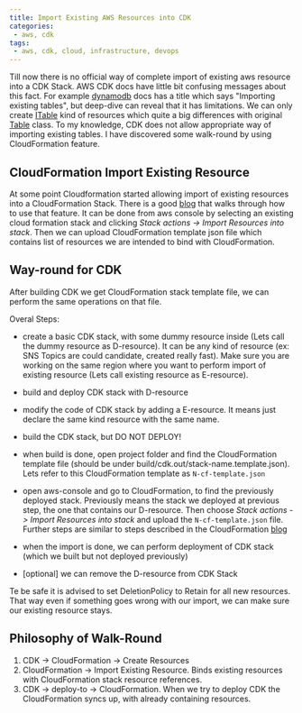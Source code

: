 ```yaml
---
title: Import Existing AWS Resources into CDK
categories:
 - aws, cdk
tags:
 - aws, cdk, cloud, infrastructure, devops
---
```


Till now there is no official way of complete import of existing aws resource into a CDK Stack. AWS CDK docs have little bit confusing messages about this fact. For example [dynamodb](https://docs.aws.amazon.com/cdk/api/latest/docs/aws-dynamodb-readme.html#importing-existing-tables) docs has a title which says "Importing existing tables", but deep-dive can reveal that it has limitations. We can only create [ITable](https://docs.aws.amazon.com/cdk/api/latest/docs/@aws-cdk_aws-dynamodb.ITable.html) kind of resources which quite a big differences with original [Table](https://docs.aws.amazon.com/cdk/api/latest/docs/@aws-cdk_aws-dynamodb.Table.html) class. To my knowledge, CDK does not allow appropriate way of importing existing tables. I have discovered some walk-round by using CloudFormation feature.

## CloudFormation Import Existing Resource

At some point Cloudformation started allowing import of existing resources into a CloudFormation Stack. There  is a good [blog](https://aws.amazon.com/blogs/aws/new-import-existing-resources-into-a-cloudformation-stack/) that walks through how to use that feature. It can be done from aws console by selecting an existing cloud formation stack and clicking *Stack actions -> Import Resources into stack*. Then we can upload CloudFormation template json file which contains list of resources we are intended to bind with CloudFormation.

## Way-round for CDK

After building CDK we get CloudFormation stack template file, we can perform the same operations on that file.

Overal Steps:
- create a basic CDK stack, with some dummy resource inside (Lets call the dummy resource as D-resource). It can be any kind of resource (ex: SNS Topics are could candidate, created really fast). Make sure you are working on the same region where you want to perform import of existing resource (Lets call existing resource as E-resource).

- build and deploy CDK stack with D-resource

- modify the code of CDK stack by adding a E-resource. It means just declare the same kind resource with the same name.
- build the CDK stack, but DO NOT DEPLOY!
- when build is done, open project folder and find the CloudFormation template file (should be under build/cdk.out/stack-name.template.json). Lets refer to this CloudFormation template as `N-cf-template.json`
- open aws-console and go to CloudFormation, to find the previously deployed stack. Previously means the stack we deployed at previous step, the one that contains our D-resource. Then choose *Stack actions -> Import Resources into stack* and upload the `N-cf-template.json` file. Further steps are similar to steps described in the CloudFormation [blog](https://aws.amazon.com/blogs/aws/new-import-existing-resources-into-a-cloudformation-stack/)
- when the import is done, we can perform deployment of CDK stack (which we built but not deployed previously)
- [optional] we can remove the D-resource from CDK Stack

Te be safe it is advised to set DeletionPolicy to Retain for all new resources. That way even if something goes wrong with our import, we can make sure our existing resource stays. 

## Philosophy of Walk-Round

1) CDK -> CloudFormation -> Create Resources
2) CloudFormation -> Import Existing Resource. Binds existing resources with CloudFormation stack resource references.
3) CDK -> deploy-to -> CloudFormation. When we try to deploy CDK the CloudFormation syncs up, with already containing resources.

